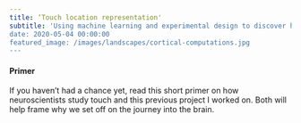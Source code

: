 ```yaml
---
title: ‘Touch location representation'
subtitle: 'Using machine learning and experimental design to discover how the brain represents object locations.
date: 2020-05-04 00:00:00
featured_image: /images/landscapes/cortical-computations.jpg
---
```


#### Primer
If you haven’t had a chance yet,  read this short primer on how neuroscientists study touch and this previous project I worked on. Both will help frame why we set off on the journey into the brain. 
